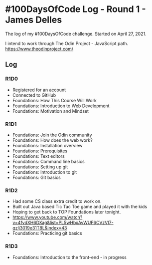 # #100DaysOfCode Log - Round 1 - James Delles

The log of my #100DaysOfCode challenge. Started on April 27, 2021.

I intend to work through The Odin Project - JavaScript path. https://www.theodinproject.com/

## Log

### R1D0
- Registered for an account
- Connected to GitHub
- Foundations: How This Course Will Work
- Foundations: Introduction to Web Development
- Foundations: Motivation and Mindset

### R1D1
- Foundations: Join the Odin community
- Foundations: How does the web work? 
- Foundations: Installation overview
- Foundations: Prerequisites
- Foundations: Text editors
- Foundations: Command line basics
- Foundations: Setting up git
- Foundations: Introduction to git
- Foundations: Git basics


### R1D2
- Had some CS class extra credit to work on.
- Built out Java based Tic Tac Toe game and played it with the kids 
- Hoping to get back to TOP Foundations later tonight. 
- https://www.youtube.com/watch?v=4fvdXH6DXag&list=PL5wHbxAvWUF6CVzVI7-qzlj3019e31T8L&index=43
- Foundations: Practicing git basics

### R1D3
- Foundations: Introduction to the front-end - in progress

